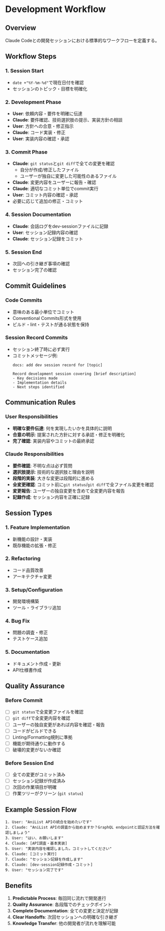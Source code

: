 # Development Workflow

## Overview

Claude Codeとの開発セッションにおける標準的なワークフローを定義する。

## Workflow Steps

### 1. Session Start
- `date +"%Y-%m-%d"`で現在日付を確認
- セッションのトピック・目標を明確化

### 2. Development Phase
- **User**: 依頼内容・要件を明確に伝達
- **Claude**: 要件確認、技術選択肢の提示、実装方針の相談
- **User**: 方針への合意・修正指示
- **Claude**: コード実装・修正
- **User**: 実装内容の確認・承認

### 3. Commit Phase
- **Claude**: `git status`と`git diff`で全ての変更を確認
  - 自分が作成/修正したファイル
  - ユーザーが独自に変更した可能性のあるファイル
- **Claude**: 変更内容をユーザーに報告・確認
- **Claude**: 適切なコミット単位でcommit実行
- **User**: コミット内容の確認・承認
- 必要に応じて追加の修正・コミット

### 4. Session Documentation
- **Claude**: 会話ログをdev-sessionファイルに記録
- **User**: セッション記録内容の確認
- **Claude**: セッション記録をコミット

### 5. Session End
- 次回への引き継ぎ事項の確認
- セッション完了の確認

## Commit Guidelines

### Code Commits
- 意味のある最小単位でコミット
- Conventional Commits形式を使用
- ビルド・lint・テストが通る状態を保持

### Session Record Commits
- セッション終了時に必ず実行
- コミットメッセージ例:
  ```
  docs: add dev session record for [topic]
  
  Record development session covering [brief description]
  - Key decisions made
  - Implementation details
  - Next steps identified
  ```

## Communication Rules

### User Responsibilities
- **明確な要件伝達**: 何を実現したいかを具体的に説明
- **合意の明示**: 提案された方針に対する承認・修正を明確化
- **完了確認**: 実装内容やコミットの最終承認

### Claude Responsibilities
- **要件確認**: 不明な点は必ず質問
- **選択肢提示**: 技術的な選択肢と理由を説明
- **段階的実装**: 大きな変更は段階的に進める
- **全変更確認**: コミット前に`git status`/`git diff`で全ファイル変更を確認
- **変更報告**: ユーザーの独自変更を含めて全変更内容を報告
- **記録作成**: セッション内容を正確に記録

## Session Types

### 1. Feature Implementation
- 新機能の設計・実装
- 既存機能の拡張・修正

### 2. Refactoring
- コード品質改善
- アーキテクチャ変更

### 3. Setup/Configuration
- 開発環境構築
- ツール・ライブラリ追加

### 4. Bug Fix
- 問題の調査・修正
- テストケース追加

### 5. Documentation
- ドキュメント作成・更新
- API仕様書作成

## Quality Assurance

### Before Commit
- [ ] `git status`で全変更ファイルを確認
- [ ] `git diff`で全変更内容を確認
- [ ] ユーザーの独自変更があれば内容を確認・報告
- [ ] コードがビルドできる
- [ ] Linting/Formatting規則に準拠
- [ ] 機能が期待通りに動作する
- [ ] 破壊的変更がないか確認

### Before Session End
- [ ] 全ての変更がコミット済み
- [ ] セッション記録が作成済み
- [ ] 次回の作業項目が明確
- [ ] 作業ツリーがクリーン (`git status`)

## Example Session Flow

```
1. User: "AniList APIの統合を始めたいです"
2. Claude: "AniList APIの調査から始めますか？GraphQL endpointと認証方法を確認しましょう"
3. User: "はい、お願いします"
4. Claude: [API調査・基本実装]
5. User: "実装内容を確認しました。コミットしてください"
6. Claude: [コミット実行]
7. Claude: "セッション記録を作成します"
8. Claude: [dev-session記録作成・コミット]
9. User: "セッション完了です"
```

## Benefits

1. **Predictable Process**: 毎回同じ流れで開発進行
2. **Quality Assurance**: 各段階でのチェックポイント
3. **Complete Documentation**: 全ての変更と決定が記録
4. **Clear Handoffs**: 次回セッションへの明確な引き継ぎ
5. **Knowledge Transfer**: 他の開発者が流れを理解可能